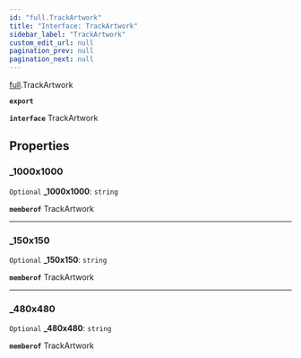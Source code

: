 ```yaml
---
id: "full.TrackArtwork"
title: "Interface: TrackArtwork"
sidebar_label: "TrackArtwork"
custom_edit_url: null
pagination_prev: null
pagination_next: null
---
```


[full](../namespaces/full.md).TrackArtwork

**`export`**

**`interface`** TrackArtwork

## Properties

### \_1000x1000

 `Optional` **\_1000x1000**: `string`

**`memberof`** TrackArtwork

___

### \_150x150

 `Optional` **\_150x150**: `string`

**`memberof`** TrackArtwork

___

### \_480x480

 `Optional` **\_480x480**: `string`

**`memberof`** TrackArtwork
